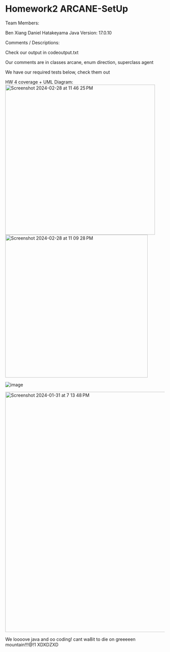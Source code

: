 # Homework2 ARCANE-SetUp
Team Members:

Ben Xiang
Daniel Hatakeyama
Java Version: 17.0.10


Comments / Descriptions:

Check our output in codeoutput.txt

Our comments are in classes arcane, enum direction, superclass agent

We have our required tests below, check them out

HW 4 coverage + UML Diagram:
<img width="473" alt="Screenshot 2024-02-28 at 11 46 25 PM" src="https://github.com/CSCI-4448-5448-OOAD-Spring2024/homework-2-arcane-setup-jonben3215/assets/63603790/897df2a8-d514-4fb2-9bee-4d776c817b44">
<img width="450" alt="Screenshot 2024-02-28 at 11 09 28 PM" src="https://github.com/CSCI-4448-5448-OOAD-Spring2024/homework-2-arcane-setup-jonben3215/assets/63603790/f3ef9fd5-576d-4dec-a149-5e67545b6c05">



![image](https://github.com/CSCI-4448-5448-OOAD-Spring2024/homework-2-arcane-setup-jonben3215/assets/41268067/808be291-e2bd-4aff-9c42-e89bc41636bc)


<img width="757" alt="Screenshot 2024-01-31 at 7 13 48 PM" src="https://github.com/CSCI-4448-5448-OOAD-Spring2024/homework-2-arcane-setup-jonben3215/assets/63603790/352d33d8-6d00-46c9-806d-a87b4784f660">


We loooove java and oo coding! cant wa8it to die on greeeeen mountain!!!@!1 XDXDZXD
